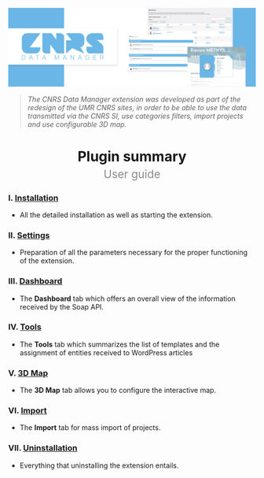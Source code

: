 ![CNRS Data Manager banner](/documentation/attachments/banner.jpg?raw=true)

> *The CNRS Data Manager extension was developed as part of the redesign of the UMR CNRS sites, in order to be able to use the data transmitted via the CNRS SI, use categories filters, import projects and use configurable 3D map.*

<h1 align="center">Plugin summary<br><span style="font-weight: normal;font-size: 0.8em;opacity: 0.5;">User guide</span></h1>

### I. [Installation](/documentation/EN/02%20-%20Installation.md)
 - All the detailed installation as well as starting the extension.
### II. [Settings](/documentation/EN/03%20-%20Settings.md)
 - Preparation of all the parameters necessary for the proper functioning of the extension.
### III. [Dashboard](/documentation/EN/04%20-%20Dashboard.md)
 - The **Dashboard** tab which offers an overall view of the information received by the Soap API.
### IV. [Tools](/documentation/EN/05%20-%20Tools.md)
 - The **Tools** tab which summarizes the list of templates and the assignment of entities received to WordPress articles
### V. [3D Map](/documentation/EN/06%20-%203D%20Map.md)
 - The **3D Map** tab allows you to configure the interactive map.
### VI. [Import](/documentation/EN/07%20-%20Import.md)
 - The **Import** tab for mass import of projects.
### VII. [Uninstallation](/documentation/EN/08%20-%20Uninstallation.md)
 - Everything that uninstalling the extension entails.


